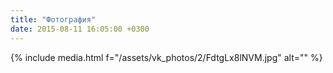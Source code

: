 ```yaml
---
title: "Фотография"
date: 2015-08-11 16:05:00 +0300
---
```



{% include media.html f="/assets/vk_photos/2/FdtgLx8lNVM.jpg" alt="" %}
